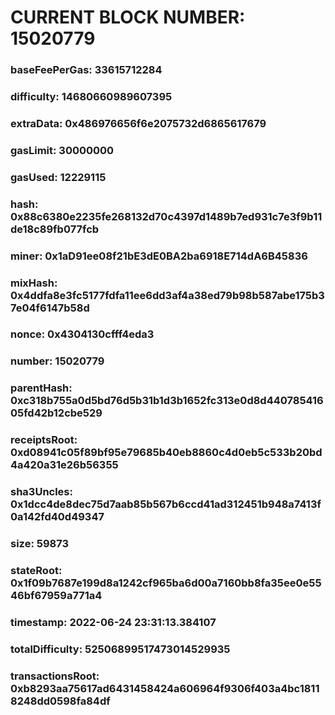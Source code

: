 # CURRENT BLOCK NUMBER: 15020779

### baseFeePerGas: 33615712284
### difficulty: 14680660989607395
### extraData: 0x486976656f6e2075732d6865617679
### gasLimit: 30000000
### gasUsed: 12229115
### hash: 0x88c6380e2235fe268132d70c4397d1489b7ed931c7e3f9b11de18c89fb077fcb
### miner: 0x1aD91ee08f21bE3dE0BA2ba6918E714dA6B45836
### mixHash: 0x4ddfa8e3fc5177fdfa11ee6dd3af4a38ed79b98b587abe175b37e04f6147b58d
### nonce: 0x4304130cfff4eda3
### number: 15020779
### parentHash: 0xc318b755a0d5bd76d5b31b1d3b1652fc313e0d8d44078541605fd42b12cbe529
### receiptsRoot: 0xd08941c05f89bf95e79685b40eb8860c4d0eb5c533b20bd4a420a31e26b56355
### sha3Uncles: 0x1dcc4de8dec75d7aab85b567b6ccd41ad312451b948a7413f0a142fd40d49347
### size: 59873
### stateRoot: 0x1f09b7687e199d8a1242cf965ba6d00a7160bb8fa35ee0e5546bf67959a771a4
### timestamp: 2022-06-24 23:31:13.384107
### totalDifficulty: 52506899517473014529935
### transactionsRoot: 0xb8293aa75617ad6431458424a606964f9306f403a4bc18118248dd0598fa84df
